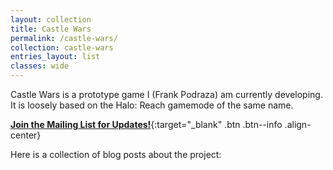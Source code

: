 ```yaml
---
layout: collection
title: Castle Wars
permalink: /castle-wars/
collection: castle-wars
entries_layout: list
classes: wide
---
```


Castle Wars is a prototype game I (Frank Podraza) am currently developing. It is loosely based on the Halo: Reach gamemode of the same name. 

[**Join the Mailing List for Updates!**](/castle-wars/mail/){:target="_blank" .btn .btn--info .align-center}

Here is a collection of blog posts about the project:
